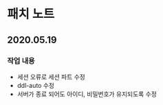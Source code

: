 # 패치 노트
## 2020.05.19

### 작업 내용
 - 세션 오류로 세션 파트 수정
 - ddl-auto 수정
 - 서버가 종료 되어도 아이디, 비밀번호가 유지되도록 수정
